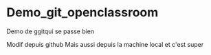 Demo_git_openclassroom
======================

Demo de ggitqui se passe bien

Modif depuis github
Mais aussi depuis la machine local et c'est super


